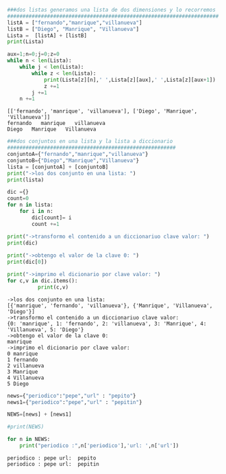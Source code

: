 

```python
###dos listas generamos una lista de dos dimensiones y lo recorremos
#####################################################################
listA = ["fernando","manrique","villanueva"]
listB = ["Diego", "Manrique", "Villanueva"]
Lista =  [listA] + [listB]
print(Lista)

aux=1;n=0;j=0;z=0
while n < len(Lista):
    while j < len(Lista):
        while z < len(Lista):
            print(Lista[z][n],' ',Lista[z][aux],' ',Lista[z][aux+1])
            z +=1
        j +=1
    n +=1
```

    [['fernando', 'manrique', 'villanueva'], ['Diego', 'Manrique', 'Villanueva']]
    fernando   manrique   villanueva
    Diego   Manrique   Villanueva



```python
###dos conjuntos en una lista y la lista a diccionario
#######################################################
conjuntoA={"fernando","manrique","villanueva"}
conjuntoB={"Diego","Manrique","Villanueva"}
lista = [conjuntoA] + [conjuntoB]
print("->los dos conjunto en una lista: ")
print(lista)

dic ={}
count=0
for n in lista:
    for i in n:
        dic[count]= i
        count +=1

print("->transformo el contenido a un diccionariuo clave valor: ")
print(dic)
      
print("->obtengo el valor de la clave 0: ")
print(dic[0])  

print("->imprimo el dicionario por clave valor: ")
for c,v in dic.items():
          print(c,v)
```

    ->los dos conjunto en una lista: 
    [{'manrique', 'fernando', 'villanueva'}, {'Manrique', 'Villanueva', 'Diego'}]
    ->transformo el contenido a un diccionariuo clave valor: 
    {0: 'manrique', 1: 'fernando', 2: 'villanueva', 3: 'Manrique', 4: 'Villanueva', 5: 'Diego'}
    ->obtengo el valor de la clave 0: 
    manrique
    ->imprimo el dicionario por clave valor: 
    0 manrique
    1 fernando
    2 villanueva
    3 Manrique
    4 Villanueva
    5 Diego



```python
news={"periodico":"pepe","url" : "pepito"}
news1={"periodico":"pepe","url" : "pepitin"}

NEWS=[news] + [news1]

#print(NEWS)

for n in NEWS:
    print("periodico :",n['periodico'],'url: ',n['url'])
```

    periodico : pepe url:  pepito
    periodico : pepe url:  pepitin



```python

```
